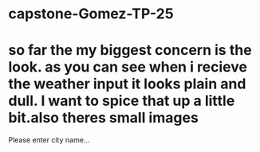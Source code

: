 # capstone-Gomez-TP-25

# so far the my biggest concern is the look. as you can see when i recieve the weather input it looks plain and dull. I want to spice that up a little bit.also theres small images 

Please enter city name...
